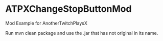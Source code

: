 # ATPXChangeStopButtonMod
 Mod Example for AnotherTwitchPlaysX

 Run mvn clean package and use the .jar that has not original in its name.
